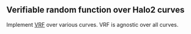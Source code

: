 Verifiable random function over Halo2 curves
------

Implement [VRF](https://datatracker.ietf.org/doc/rfc9381/) over various curves.
VRF is agnostic over all curves.